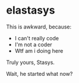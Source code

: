 # elastasys
This is awkward, because:
* I can't really code
* I'm not a coder
* Wtf am i doing here

Truly yours, Stasys.

Wait, he started what now?
